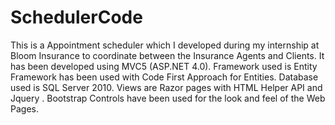 # SchedulerCode
This is a Appointment scheduler which I developed during my internship at Bloom Insurance to coordinate between the Insurance Agents and Clients. It has been developed using MVC5 (ASP.NET 4.0). Framework used is Entity Framework has been used with Code First Approach for Entities. Database used is SQL Server 2010. Views are Razor pages with HTML Helper API and Jquery . Bootstrap Controls have been used for the look and feel of the Web Pages. 
